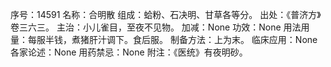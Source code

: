 序号：14591
名称：合明散
组成：蛤粉、石决明、甘草各等分。
出处：《普济方》卷三六三。
主治：小儿雀目，至夜不见物。
加减：None
功效：None
用法用量：每服半钱，煮猪肝汁调下。食后服。
制备方法：上为末。
临床应用：None
各家论述：None
用药禁忌：None
附注：《医统》有夜明砂。
